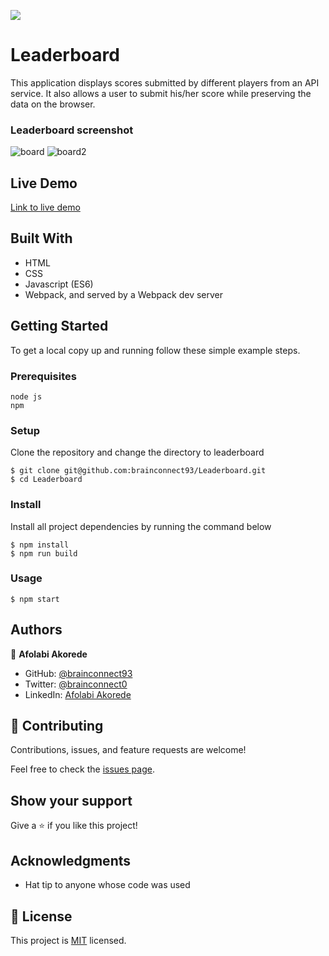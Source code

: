 ![](https://img.shields.io/badge/Microverse-blueviolet)

# Leaderboard

This application displays scores submitted by different players from an API service. It also allows a user to submit his/her score while preserving the data on the browser.

### Leaderboard screenshot
![board](https://user-images.githubusercontent.com/78634841/188435594-d7d40cff-4c57-4780-b11a-cb1b745f9ac7.png)
![board2](https://user-images.githubusercontent.com/78634841/188435639-42d29265-648b-4ed2-b81d-de68e5fbeb43.png)


## Live Demo

[Link to live demo](https://brainconnect93.github.io/Leaderboard/)


## Built With

- HTML
- CSS
- Javascript (ES6)
- Webpack, and served by a Webpack dev server

## Getting Started

To get a local copy up and running follow these simple example steps.

### Prerequisites
```
node js
npm
```

### Setup
Clone the repository and change the directory to leaderboard
```
$ git clone git@github.com:brainconnect93/Leaderboard.git
$ cd Leaderboard
```

### Install
Install all project dependencies by running the command below
```
$ npm install
$ npm run build
```

### Usage
```
$ npm start
```


## Authors

👤 **Afolabi Akorede**

- GitHub: [@brainconnect93](https://github.com/brainconnect93)
- Twitter: [@brainconnect0](https://twitter.com/brainconnect0)
- LinkedIn: [Afolabi Akorede](https://linkedin.com/in/brainconnect93)


## 🤝 Contributing

Contributions, issues, and feature requests are welcome!

Feel free to check the [issues page](../../issues/).

## Show your support

Give a ⭐️ if you like this project!

## Acknowledgments

- Hat tip to anyone whose code was used

## 📝 License

This project is [MIT](./MIT.md) licensed.
